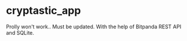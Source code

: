 # cryptastic_app
Prolly won't work.. Must be updated. With the help of Bitpanda REST API and SQLite.
